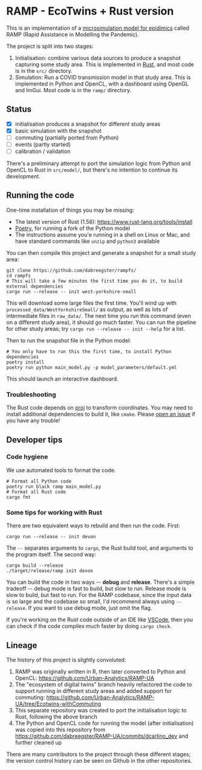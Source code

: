 # RAMP - EcoTwins + Rust version

This is an implementation of a
[microsimulation model for epidimics](https://www.sciencedirect.com/science/article/pii/S0277953621007930)
called RAMP (Rapid Assistance in Modelling the Pandemic).

The project is split into two stages:

1.  Initialisation: combine various data sources to produce a snapshot capturing
    some study area. This is implemented in [Rust](https://www.rust-lang.org/),
    and most code is in the `src/` directory.
2.  Simulation: Run a COVID transmission model in that study area. This is
    implemented in Python and OpenCL, with a dashboard using OpenGL and ImGui.
    Most code is in the `ramp/` directory.

## Status

- [x] initialisation produces a snapshot for different study areas
- [x] basic simulation with the snapshot
- [ ] commuting (partially ported from Python)
- [ ] events (partly started)
- [ ] calibration / validation

There's a preliminary attempt to port the simulation logic from Python and
OpenCL to Rust in `src/model/`, but there's no intention to continue its
development.

## Running the code

One-time installation of things you may be missing:

- The latest version of Rust (1.58): <https://www.rust-lang.org/tools/install>
- [Poetry](https://python-poetry.org), for running a fork of the Python model
- The instructions assume you'e running in a shell on Linux or Mac, and have
  standard commands like `unzip` and `python3` available

You can then compile this project and generate a snapshot for a small study
area:

```shell
git clone https://github.com/dabreegster/rampfs/
cd rampfs
# This will take a few minutes the first time you do it, to build external dependencies
cargo run --release -- init west-yorkshire-small
```

This will download some large files the first time. You'll wind up with
`processed_data/WestYorkshireSmall/` as output, as well as lots of intermediate
files in `raw_data/`. The next time you run this command (even on a different
study area), it should go much faster. You can run the pipeline for other study
areas; try `cargo run --release -- init --help` for a list.

Then to run the snapshot file in the Python model:

```shell
# You only have to run this the first time, to install Python dependencies
poetry install
poetry run python main_model.py -p model_parameters/default.yml
```

This should launch an interactive dashboard.

### Troubleshooting

The Rust code depends on [proj](https://proj.org) to transform coordinates. You
may need to install additional dependencies to build it, like `cmake`. Please
[open an issue](https://github.com/dabreegster/rampfs/issues) if you have any
trouble!

## Developer tips

### Code hygiene

We use automated tools to format the code.

```shell
# Format all Python code
poetry run black ramp main_model.py
# Format all Rust code
cargo fmt
```

### Some tips for working with Rust

There are two equivalent ways to rebuild and then run the code. First:

```shell
cargo run --release -- init devon
```

The `--` separates arguments to `cargo`, the Rust build tool, and arguments to
the program itself. The second way:

```shell
cargo build --release
./target/release/ramp init devon
```

You can build the code in two ways -- **debug** and **release**. There's a
simple tradeoff -- debug mode is fast to build, but slow to run. Release mode is
slow to build, but fast to run. For the RAMP codebase, since the input data is
so large and the codebase so small, I'd recommend always using `--release`. If
you want to use debug mode, just omit the flag.

If you're working on the Rust code outside of an IDE like
[VSCode](https://marketplace.visualstudio.com/items?itemName=rust-lang.rust),
then you can check if the code compiles much faster by doing `cargo check`.

## Lineage

The history of this project is slightly convoluted:

1.  RAMP was originally written in R, then later converted to Python and OpenCL:
    <https://github.com/Urban-Analytics/RAMP-UA>
2.  The "ecosystem of digital twins" branch heavily refactored the code to
    support running in different study areas and added support for commuting:
    <https://github.com/Urban-Analytics/RAMP-UA/tree/Ecotwins-withCommuting>
3.  This separate repository was created to port the initialisation logic to
    Rust, following the above branch
4.  The Python and OpenCL code for running the model (after initialisation) was
    copied into this repository from
    <https://github.com/dabreegster/RAMP-UA/commits/dcarlino_dev> and further
    cleaned up

There are many contributors to the project through these different stages; the
version control history can be seen on Github in the other repositories.

